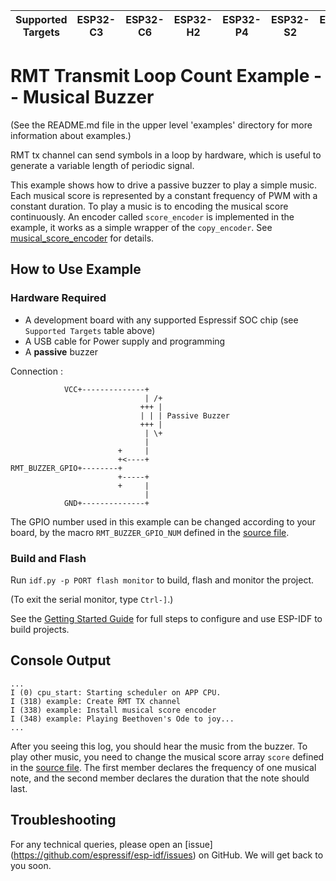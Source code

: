 | Supported Targets | ESP32-C3 | ESP32-C6 | ESP32-H2 | ESP32-P4 | ESP32-S2 | ESP32-S3 |
| ----------------- | -------- | -------- | -------- | -------- | -------- | -------- |

# RMT Transmit Loop Count Example -- Musical Buzzer

(See the README.md file in the upper level 'examples' directory for more information about examples.)

RMT tx channel can send symbols in a loop by hardware, which is useful to generate a variable length of periodic signal.

This example shows how to drive a passive buzzer to play a simple music. Each musical score is represented by a constant frequency of PWM with a constant duration. To play a music is to encoding the musical score continuously. An encoder called `score_encoder` is implemented in the example, it works as a simple wrapper of the `copy_encoder`. See [musical_score_encoder](main/musical_score_encoder.c) for details.

## How to Use Example

### Hardware Required

* A development board with any supported Espressif SOC chip (see `Supported Targets` table above)
* A USB cable for Power supply and programming
* A **passive** buzzer

Connection :

```
            VCC+--------------+
                              | /+
                             +++ |
                             | | | Passive Buzzer
                             +++ |
                              | \+
                              |
                        +     |
                        +<----+
RMT_BUZZER_GPIO+--------+
                        +-----+
                        +     |
                              |
            GND+--------------+
```

The GPIO number used in this example can be changed according to your board, by the macro `RMT_BUZZER_GPIO_NUM` defined in the [source file](main/musical_buzzer_example_main.c).

### Build and Flash

Run `idf.py -p PORT flash monitor` to build, flash and monitor the project.

(To exit the serial monitor, type ``Ctrl-]``.)

See the [Getting Started Guide](https://docs.espressif.com/projects/esp-idf/en/latest/get-started/index.html) for full steps to configure and use ESP-IDF to build projects.


## Console Output

```
...
I (0) cpu_start: Starting scheduler on APP CPU.
I (318) example: Create RMT TX channel
I (338) example: Install musical score encoder
I (348) example: Playing Beethoven's Ode to joy...
...
```

After you seeing this log, you should hear the music from the buzzer. To play other music, you need to change the musical score array `score` defined in the [source file](main/musical_buzzer_example_main.c). The first member declares the frequency of one musical note, and the second member declares the duration that the note should last.

## Troubleshooting

For any technical queries, please open an [issue] (https://github.com/espressif/esp-idf/issues) on GitHub. We will get back to you soon.
